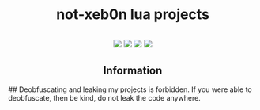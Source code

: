 <h1 align="center">not-xeb0n lua projects</h1>
<h2 align="center">
<img src="https://img.shields.io/bitbucket/issues-raw/not-xen0n/Lua">
<img src="https://img.shields.io/github/last-commit/not-xen0n/Lua">
<img src="https://img.shields.io/github/followers/not-xen0n?style=social">
<img src="https://img.shields.io/github/stars/not-xen0n/Lua?style=social">
<h2 align = "center">Information</h2>
## Deobfuscating and leaking my projects is forbidden. If you were able to deobfuscate, then be kind, do not leak the code anywhere.
